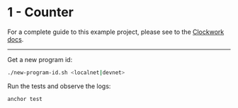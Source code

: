 # **1 - Counter**

For a complete guide to this example project, please see to the [Clockwork docs](https://docs.clockwork.xyz/developers/guides/1-counter).

---

Get a new program id:
```bash
./new-program-id.sh <localnet|devnet>
```

Run the tests and observe the logs:
```bash
anchor test
```
